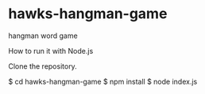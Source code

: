 # hawks-hangman-game
hangman word game

How to run it with Node.js

Clone the repository.  

$ cd hawks-hangman-game
$ npm install
$ node index.js
